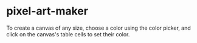 # pixel-art-maker
To create a canvas of any size, choose a color using the color picker, and click on the canvas's table cells to set their color.

